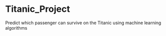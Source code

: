 # Titanic_Project
 Predict which passenger can survive on the Titanic using machine learning algorithms
